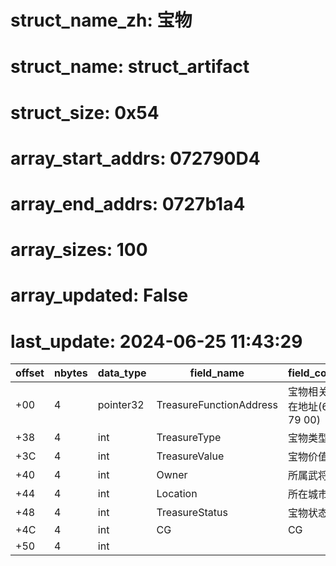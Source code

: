 # struct_name_zh: 宝物
# struct_name: struct_artifact
# struct_size: 0x54
# array_start_addrs: 072790D4
# array_end_addrs: 0727b1a4
# array_sizes: 100
# array_updated: False
# last_update: 2024-06-25 11:43:29


| offset | nbytes | data_type | field_name              | field_comment                     |
| ------ | ------ | --------- | ----------------------- | --------------------------------- |
| +00    | 4      | pointer32 | TreasureFunctionAddress | 宝物相关函数所在地址(68 C5 79 00) |
| +38    | 4      | int       | TreasureType            | 宝物类型                          |
| +3C    | 4      | int       | TreasureValue           | 宝物价值                          |
| +40    | 4      | int       | Owner                   | 所属武将                          |
| +44    | 4      | int       | Location                | 所在城市                          |
| +48    | 4      | int       | TreasureStatus          | 宝物状态                          |
| +4C    | 4      | int       | CG                      | CG                                |
| +50    | 4      | int       |                         |                                   |

